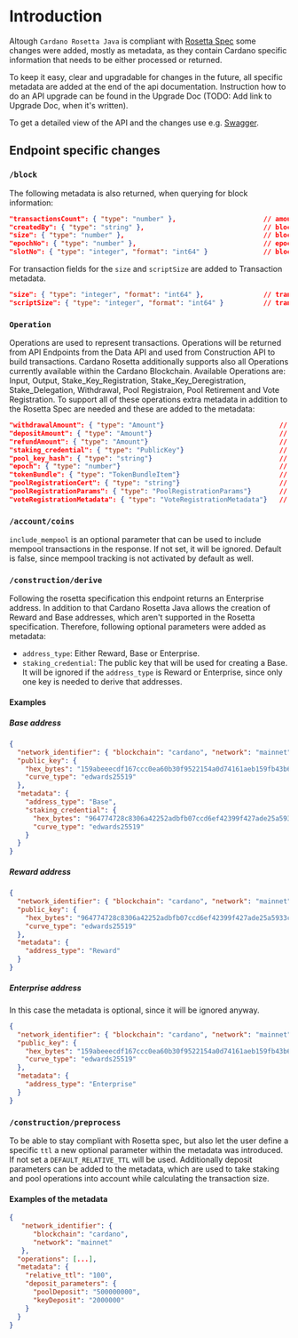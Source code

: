 # Introduction
Altough ```Cardano Rosetta Java``` is compliant with [Rosetta Spec](https://docs.cloud.coinbase.com/rosetta/docs/welcome) 
some changes were added, mostly as metadata, as they contain Cardano specific information that needs to be either processed or returned.


To keep it easy, clear and upgradable for changes in the future, all specific metadata are added at the end of the api documentation. 
Instruction how to do an API upgrade can be found in the Upgrade Doc (TODO: Add link to Upgrade Doc, when it's written).

To get a detailed view of the API and the changes use e.g. [Swagger](https://swagger.io/).

## Endpoint specific changes

### ``/block``
The following metadata is also returned, when querying for block information:
```json
"transactionsCount": { "type": "number" },                      // amount of transactions in the block
"createdBy": { "type": "string" },                              // block creation time in UTC expressed as linux timestamp
"size": { "type": "number" },                                   // block size in bytes
"epochNo": { "type": "number" },                                // epoch where the block has been included
"slotNo": { "type": "integer", "format": "int64" }              // block slot number
```
For transaction fields for the ``size`` and ``scriptSize`` are added to Transaction metadata.
```json
"size": { "type": "integer", "format": "int64" },               // transaction size in bytes
"scriptSize": { "type": "integer", "format": "int64" }          // transaction script size in bytes
```

### ``Operation``
Operations are used to represent transactions. Operations will be returned from API Endpoints from the Data API and used from Construction API to build transactions. 
Cardano Rosetta additionally supports also all Operations currently available within the Cardano Blockchain. Available Operations are: Input, Output, Stake_Key_Registration, Stake_Key_Deregistration, Stake_Delegation, Withdrawal, Pool Registraion, Pool Retirement and Vote Registration.
To support all of these operations extra metadata in addition to the Rosetta Spec are needed and these are added to the metadata:
```json
"withdrawalAmount": { "type": "Amount"}                             // The amount of ADA that is withdrawn from the staking account. Only use if it's a withdrawal operation.
"depositAmount": { "type": "Amount"}                                // The amount of ADA that is deposited to register for example a stake address or a pool. Only use if it's a deposit operation.
"refundAmount": { "type": "Amount"}                                 // The amount of ADA that is refunded after deregistering a stake address or a pool. Only use if it's a refund operation.
"staking_credential": { "type": "PublicKey"}                        // The credentials used for staking.
"pool_key_hash": { "type": "string"}                                // The hash of the pool key. Only use if it's a pool registration or retirement operation.
"epoch": { "type": "number"}                                        // The epoch number.
"tokenBundle": { "type": "TokenBundleItem"}                         // List of token bundles . Only use if it's a multi-asset transaction.
"poolRegistrationCert": { "type": "string"}                         // The Certificate used for pool registration. Only use if it's a pool registration operation.
"poolRegistrationParams": { "type": "PoolRegistrationParams"}       // Extra Parameters for a pool registration. Only use if it's a pool registration operation.
"voteRegistrationMetadata": { "type": "VoteRegistrationMetadata"}   // Metadata to register votes. Only use if it's a vote registration operation.
```

### ``/account/coins``
`include_mempool` is an optional parameter that can be used to include mempool transactions in the response.
If not set, it will be ignored. Default is false, since mempool tracking is not activated by default as well.

###  ``/construction/derive``
Following the rosetta specification this endpoint returns an Enterprise address. 
In addition to that Cardano Rosetta Java allows the creation of Reward and Base addresses, which aren't supported in the Rosetta specification.
Therefore, following optional parameters were added as metadata:
- ``address_type``: Either Reward, Base or Enterprise.
- ```staking_credential```: The public key that will be used for creating a Base. It will be ignored if the ```address_type``` is Reward or Enterprise, since only one key is needed to derive that addresses.

#### Examples
##### Base address
```json
{
  "network_identifier": { "blockchain": "cardano", "network": "mainnet" },
  "public_key": {
    "hex_bytes": "159abeeecdf167ccc0ea60b30f9522154a0d74161aeb159fb43b6b0695f057b3",
    "curve_type": "edwards25519"
  },
  "metadata": {
    "address_type": "Base",
    "staking_credential": {
      "hex_bytes": "964774728c8306a42252adbfb07ccd6ef42399f427ade25a5933ce190c5a8760",
      "curve_type": "edwards25519"
    }
  }
}
```
##### Reward address
```json
{
  "network_identifier": { "blockchain": "cardano", "network": "mainnet" },
  "public_key": {
    "hex_bytes": "964774728c8306a42252adbfb07ccd6ef42399f427ade25a5933ce190c5a8760",
    "curve_type": "edwards25519"
  },
  "metadata": {
    "address_type": "Reward"
  }
}
```
##### Enterprise address
In this case the metadata is optional, since it will be ignored anyway. 
```json
{
  "network_identifier": { "blockchain": "cardano", "network": "mainnet" },
  "public_key": {
    "hex_bytes": "159abeeecdf167ccc0ea60b30f9522154a0d74161aeb159fb43b6b0695f057b3",
    "curve_type": "edwards25519"
  },
  "metadata": {
    "address_type": "Enterprise"
  }
}
```

###  ``/construction/preprocess``
To be able to stay compliant with Rosetta spec, but also let the user define a specific ```ttl``` a new optional parameter within the metadata was introduced. If not set a ```DEFAULT_RELATIVE_TTL``` will be used.
Additionally deposit parameters can be added to the metadata, which are used to take staking  and pool operations into account while calculating the transaction size.

#### Examples of the metadata
```json
{
   "network_identifier": {
      "blockchain": "cardano",
      "network": "mainnet"
   },
  "operations": [...],
  "metadata": {
    "relative_ttl": "100",
    "deposit_parameters": {
      "poolDeposit": "500000000",
      "keyDeposit": "2000000"
    }
  }
}
```